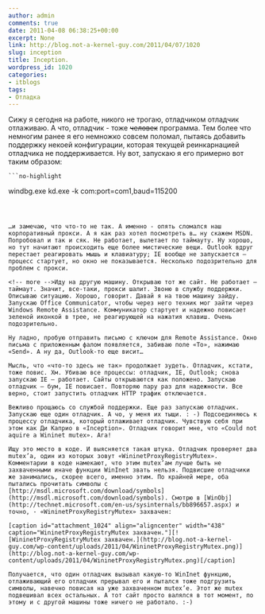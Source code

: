 ```yaml
---
author: admin
comments: true
date: 2011-04-08 06:38:25+00:00
excerpt: None
link: http://blog.not-a-kernel-guy.com/2011/04/07/1020
slug: inception
title: Inception.
wordpress_id: 1020
categories:
- itblogs
tags:
- Отладка
---
```


Сижу я сегодня на работе, никого не трогаю, отладчиком отладчик отлаживаю. А что, отладчик - тоже <del>человек</del> программа. Тем более что немногим ранее я его немножко совсем поломал, пытаясь добавить поддержку некоей конфигурации, которая текущей реинкарнацией отладчика не поддерживается. Ну вот, запускаю я его примерно вот таким образом:


    
    ```no-highlight
windbg.exe kd.exe -k com:port=com1,baud=115200
```



…и замечаю, что что-то не так. А именно - опять сломался наш корпоративный прокси. А я как раз хотел посмотреть в… ну скажем MSDN. Попробовал и так и сяк. Не работает, вылетает по таймауту. Ну хорошо, но тут начитают происходить еще более мистические вещи. Outlook вдруг перестает реагировать мышь и клавиатуру; IE вообще не запускается – процесс стартует, но окно не показывается. Несколько подозрительно для проблем с прокси.

<!-- more -->Иду на другую машину. Открываю тот же сайт. Не работает – таймаут. Значит, все-таки, прокси шалит. Звоню в службу поддержки. Описываю ситуацию. Хорошо, говорит. Давай я на твою машину зайду. Запускаю Office Communicator, чтобы через него техник мог зайти через Windows Remote Assistance. Коммуникатор стартует и надежно повисает зеленой иконкой в трее, не реагирующей на нажатия клавиш. Очень подозрительно.

Ну ладно, пробую отправить письмо с ключом для Remote Assistance. Окно письма с приложенным фалом появляется, забиваю поле «To», нажимаю «Send». А ну да, Outlook-то еще висит…

Мысль, что «что-то здесь не так» продолжает зудеть. Отладчик, кстати, тоже повис. Хм. Убиваю все процессы: отладчик, IE, Outlook; снова запускаю IE – работает. Сайты открываются как положено. Запускаю отладчик – бум, IE повисает. Повторяю пару раз для надежности. Все верно, стоит запустить отладчик HTTP трафик отключается.

Вежливо прощаюсь со службой поддержки. Еще раз запускаю отладчик. Запускаю еще один отладчик. А чо, у меня их тыщи. : -) Подсоединяюсь к процессу отладчика, который отлаживает отладчик. Чувствую себя при этом как Ди Каприо в «Inception». Отладчик говорит мне, что «Could not aquire a Wininet mutex». Ага!

Ищу это место в коде. И выясняется такая штука. Отладчик проверяет два mutex’а, один из которых зовут «WininetProxyRegistryMutex». Комментарии в коде намекают, что этим mutex’ам лучше быть не захваченными иначе функции WinInet звать нельзя. Подвисшие отладчики же занимались, скорее всего, именно этим. По крайней мере, оба пытались прочитать символы с [http://msdl.microsoft.com/download/symbols](http://msdl.microsoft.com/download/symbols). Смотрю в [WinObj](http://technet.microsoft.com/en-us/sysinternals/bb896657.aspx) и точно, - «WininetProxyRegistryMutex» захвачен:

[caption id="attachment_1024" align="aligncenter" width="438" caption="WininetProxyRegistryMutex захвачен."][![WininetProxyRegistryMutex захвачен.](http://blog.not-a-kernel-guy.com/wp-content/uploads/2011/04/WininetProxyRegistryMutex.png)](http://blog.not-a-kernel-guy.com/wp-content/uploads/2011/04/WininetProxyRegistryMutex.png)[/caption]

Получается, что один отладчик вызывал какую-то WinInet функцию, отлаживающий его отладчик прерывал его и пытался тоже подгрузить символы, навечно повисая на уже захваченном mutex’е. Этот же mutex подвешивал всех остальных. А тот сайт просто валялся в тот момент, по этому и с другой машины тоже ничего не работало. :-)



